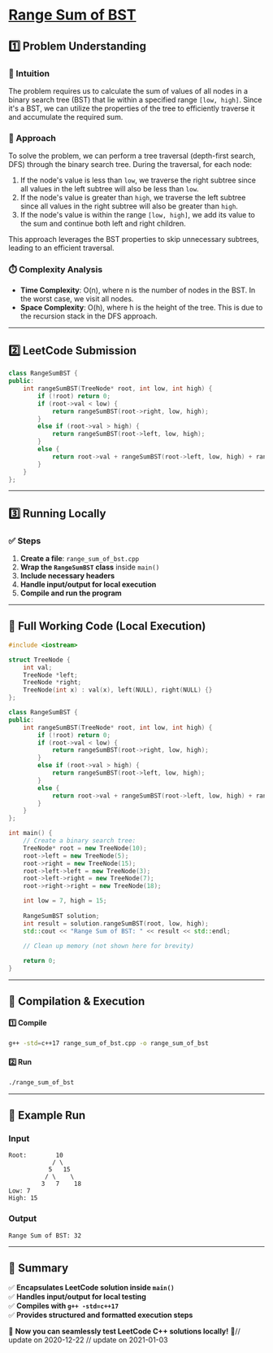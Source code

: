 # **[Range Sum of BST](https://leetcode.com/problems/range-sum-of-bst/description/)**  

## **1️⃣ Problem Understanding**  
### **📌 Intuition**  
The problem requires us to calculate the sum of values of all nodes in a binary search tree (BST) that lie within a specified range `[low, high]`. Since it's a BST, we can utilize the properties of the tree to efficiently traverse it and accumulate the required sum.

### **🚀 Approach**  
To solve the problem, we can perform a tree traversal (depth-first search, DFS) through the binary search tree. During the traversal, for each node:
1. If the node's value is less than `low`, we traverse the right subtree since all values in the left subtree will also be less than `low`.
2. If the node's value is greater than `high`, we traverse the left subtree since all values in the right subtree will also be greater than `high`.
3. If the node's value is within the range `[low, high]`, we add its value to the sum and continue both left and right children.

This approach leverages the BST properties to skip unnecessary subtrees, leading to an efficient traversal.

### **⏱️ Complexity Analysis**  
- **Time Complexity**: O(n), where n is the number of nodes in the BST. In the worst case, we visit all nodes.
- **Space Complexity**: O(h), where h is the height of the tree. This is due to the recursion stack in the DFS approach.

---  

## **2️⃣ LeetCode Submission**  
```cpp
class RangeSumBST {
public:
    int rangeSumBST(TreeNode* root, int low, int high) {
        if (!root) return 0;
        if (root->val < low) {
            return rangeSumBST(root->right, low, high);
        } 
        else if (root->val > high) {
            return rangeSumBST(root->left, low, high);
        } 
        else {
            return root->val + rangeSumBST(root->left, low, high) + rangeSumBST(root->right, low, high);
        }
    }
};
```  

---  

## **3️⃣ Running Locally**  
### **✅ Steps**  
1. **Create a file**: `range_sum_of_bst.cpp`  
2. **Wrap the `RangeSumBST` class** inside `main()`  
3. **Include necessary headers**  
4. **Handle input/output for local execution**  
5. **Compile and run the program**  

---  

## **📝 Full Working Code (Local Execution)**  
```cpp
#include <iostream>

struct TreeNode {
    int val;
    TreeNode *left;
    TreeNode *right;
    TreeNode(int x) : val(x), left(NULL), right(NULL) {}
};

class RangeSumBST {
public:
    int rangeSumBST(TreeNode* root, int low, int high) {
        if (!root) return 0;
        if (root->val < low) {
            return rangeSumBST(root->right, low, high);
        } 
        else if (root->val > high) {
            return rangeSumBST(root->left, low, high);
        } 
        else {
            return root->val + rangeSumBST(root->left, low, high) + rangeSumBST(root->right, low, high);
        }
    }
};

int main() {
    // Create a binary search tree:
    TreeNode* root = new TreeNode(10);
    root->left = new TreeNode(5);
    root->right = new TreeNode(15);
    root->left->left = new TreeNode(3);
    root->left->right = new TreeNode(7);
    root->right->right = new TreeNode(18);

    int low = 7, high = 15;
    
    RangeSumBST solution;
    int result = solution.rangeSumBST(root, low, high);
    std::cout << "Range Sum of BST: " << result << std::endl;

    // Clean up memory (not shown here for brevity)
    
    return 0;
}
```  

---  

## **🔧 Compilation & Execution**  
#### **1️⃣ Compile**  
```bash
g++ -std=c++17 range_sum_of_bst.cpp -o range_sum_of_bst
```  

#### **2️⃣ Run**  
```bash
./range_sum_of_bst
```  

---  

## **🎯 Example Run**  
### **Input**  
```
Root:        10
            / \
           5   15
          / \    \
         3   7    18
Low: 7
High: 15
```  
### **Output**  
```
Range Sum of BST: 32
```  

---  

## **📌 Summary**  
✅ **Encapsulates LeetCode solution inside `main()`**  
✅ **Handles input/output for local testing**  
✅ **Compiles with `g++ -std=c++17`**  
✅ **Provides structured and formatted execution steps**  

🚀 **Now you can seamlessly test LeetCode C++ solutions locally!** 🚀// update on 2020-12-22
// update on 2021-01-03
